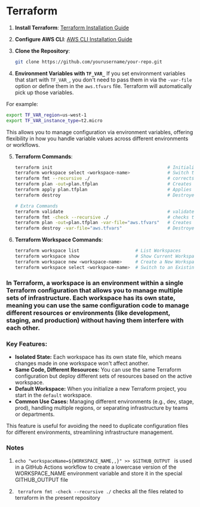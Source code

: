# Terraform

1. **Install Terraform**: [Terraform Installation Guide](https://learn.hashicorp.com/tutorials/terraform/install-cli)
2. **Configure AWS CLI**: [AWS CLI Installation Guide](https://aws.amazon.com/cli/)
3. **Clone the Repository**: 
   ```bash
   git clone https://github.com/yourusername/your-repo.git
   ```

4. **Environment Variables with `TF_VAR_`**
If you set environment variables that start with `TF_VAR_`, you don't need to pass them in via the `-var-file` option or define them in the `aws.tfvars` file. Terraform will automatically pick up those variables.

For example:
```bash
export TF_VAR_region=us-west-1
export TF_VAR_instance_type=t2.micro
```

This allows you to manage configuration via environment variables, offering flexibility in how you handle variable values across different environments or workflows.

5. **Terraform Commands**:
   ```bash
   terraform init                                           # Initializes Terraform
   terraform workspace select <workspace-name>              # Switch to an Existing Workspace
   terraform fmt --recursive ./                             # corrects the formatting of the script
   terraform plan -out=plan.tfplan                          # Creates a Plan
   terraform apply plan.tfplan                              # Applies the Plan
   terraform destroy                                        # Destroyes the Infrastructure

   # Extra Commands
   terraform validate                                       # validates the terraform script
   terraform fmt -check --recursive ./                      # checks the formatting of the terraform script
   terraform plan -out=plan.tfplan -var-file="aws.tfvars"   # Creates a Plan using .tfvars file
   terraform destroy -var-file="aws.tfvars"                 # Destroyes the Infrastructure using .tfvars file
   ```
6. **Terraform Workspace Commands**:
   ```bash
   terraform workspace list                     # List Workspaces
   terraform workspace show                     # Show Current Workspace:
   terraform workspace new <workspace-name>     # Create a New Workspace:
   terraform workspace select <workspace-name>  # Switch to an Existing Workspace
   ```

### In Terraform, a **workspace** is an environment within a single Terraform configuration that allows you to manage multiple sets of infrastructure. Each workspace has its own state, meaning you can use the same configuration code to manage different resources or environments (like development, staging, and production) without having them interfere with each other.

### Key Features:
- **Isolated State:** Each workspace has its own state file, which means changes made in one workspace won't affect another.
- **Same Code, Different Resources:** You can use the same Terraform configuration but deploy different sets of resources based on the active workspace.
- **Default Workspace:** When you initialize a new Terraform project, you start in the `default` workspace.
- **Common Use Cases:** Managing different environments (e.g., dev, stage, prod), handling multiple regions, or separating infrastructure by teams or departments.

This feature is useful for avoiding the need to duplicate configuration files for different environments, streamlining infrastructure management.

### Notes
1. ```echo "workspaceName=${WORKSPACE_NAME,,}" >> $GITHUB_OUTPUT ```   is used in a GitHub Actions workflow to create a lowercase version of the WORKSPACE_NAME environment variable and store it in the special GITHUB_OUTPUT file

2. ``` terraform fmt -check --recursive ./``` checks all the files related to terraform in the present repository
